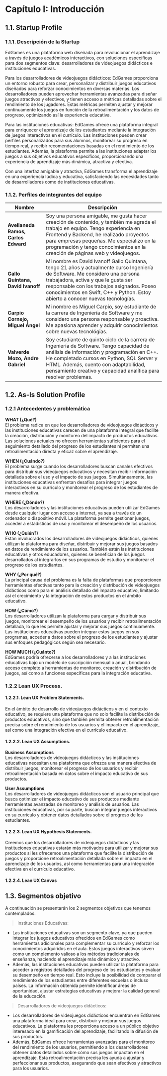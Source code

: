 # Capítulo I: Introducción

## 1.1. Startup Profile 

### 1.1.1. Descripción de la Startup 

EdGames es una plataforma web diseñada para revolucionar el aprendizaje a través de juegos académicos interactivos, con soluciones específicas para dos segmentos clave: desarrolladores de videojuegos didácticos e instituciones educativas. 

Para los desarrolladores de videojuegos didácticos: EdGames proporciona un entorno robusto para crear, personalizar y distribuir juegos educativos diseñados para reforzar conocimientos en diversas materias. Los desarrolladores pueden aprovechar herramientas avanzadas para diseñar juegos atractivos y efectivos, y tienen acceso a métricas detalladas sobre el rendimiento de los jugadores. Estas métricas permiten ajustar y mejorar continuamente los juegos en función de la retroalimentación y los datos de progreso, optimizando así la experiencia educativa. 

Para las instituciones educativas: EdGames ofrece una plataforma integral para enriquecer el aprendizaje de los estudiantes mediante la integración de juegos interactivos en el currículo. Las instituciones pueden crear perfiles personalizados para sus alumnos, monitorear su progreso en tiempo real, y recibir recomendaciones basadas en el rendimiento de los estudiantes. Además, la plataforma permite a las instituciones adaptar los juegos a sus objetivos educativos específicos, proporcionando una experiencia de aprendizaje más dinámica, atractiva y efectiva. 

Con una interfaz amigable y atractiva, EdGames transforma el aprendizaje en una experiencia lúdica y educativa, satisfaciendo las necesidades tanto de desarrolladores como de instituciones educativas.

### 1.1.2. Perfiles de integrantes del equipo

| Nombre                              | Descripción                                                                                                                                                                                                                                                                                                     |
|-------------------------------------|-----------------------------------------------------------------------------------------------------------------------------------------------------------------------------------------------------------------------------------------------------------------------------------------------------------------|
| **Avellaneda Ramos, Carlos Edward** | Soy una persona amigable, me gusta hacer creación de contenido, y también me agrada el trabajo en equipo. Tengo experiencia en Frontend y Backend, he realizado proyectos para empresas pequeñas. Me especializo en la programación y tengo conocimientos en la creación de páginas web y videojuegos.                   |
| **Gallo Quintana, David Ivanoff**   | Mi nombre es David Ivanoff Gallo Quintana, tengo 21 años y actualmente curso Ingeniería de Software. Me considero una persona trabajadora, activa y que le gusta ser responsable con los trabajos asignados. Poseo conocimientos en Swift, C++ y Python. Estoy abierto a conocer nuevas tecnologías.                   |
| **Carpio Cornejo, Miguel Ángel**    | Mi nombre es Miguel Carpio, soy estudiante de la carrera de Ingeniería de Software y me considero una persona responsable y proactiva. Me apasiona aprender y adquirir conocimientos sobre nuevas tecnológias.                        |
| **Valverde Mozo, Andre Gabriel**    | Soy estudiante de quinto ciclo de la carrera de Ingeniería de Software. Tengo capacidad de análisis de información y programación en C++. He completado cursos en Python, SQL Server y HTML. Además, cuento con adaptabilidad, pensamiento creativo y capacidad analítica para resolver problemas.                |


## 1.2. As-Is Solution Profile 

### 1.2.1 Antecedentes y problemática 

**WHAT (¿Qué?)**  
El problema radica en que los desarrolladores de videojuegos didácticos y las instituciones educativas carecen de una plataforma integral que facilite la creación, distribución y monitoreo del impacto de productos educativos. Las soluciones actuales no ofrecen herramientas suficientes para el seguimiento detallado del progreso de los estudiantes ni permiten una retroalimentación directa y eficaz sobre el aprendizaje.

**WHEN (¿Cuándo?)**  
El problema surge cuando los desarrolladores buscan canales efectivos para distribuir sus videojuegos educativos y necesitan recibir información detallada sobre el uso y el impacto de sus juegos. Simultáneamente, las instituciones educativas enfrentan desafíos para integrar juegos interactivos en su currículo y monitorear el progreso de los estudiantes de manera efectiva.

**WHERE (¿Dónde?)**  
Los desarrolladores y las instituciones educativas pueden utilizar EdGames desde cualquier lugar con acceso a internet, ya sea a través de un ordenador o dispositivo móvil. La plataforma permite gestionar juegos, acceder a estadísticas de uso y monitorear el desempeño de los usuarios.

**WHO (¿Quién?)**  
Están involucrados los desarrolladores de videojuegos didácticos, quienes utilizan la plataforma para diseñar, distribuir y mejorar sus juegos basados en datos de rendimiento de los usuarios. También están las instituciones educativas y otros educadores, quienes se benefician de los juegos desarrollados al integrarlos en sus programas de estudio y monitorear el progreso de los estudiantes.

**WHY (¿Por qué?)**  
La principal causa del problema es la falta de plataformas que proporcionen herramientas efectivas tanto para la creación y distribución de videojuegos didácticos como para el análisis detallado del impacto educativo, limitando así el crecimiento y la integración de estos productos en el ámbito educativo.

**HOW (¿Cómo?)**  
Los desarrolladores utilizan la plataforma para cargar y distribuir sus juegos, monitorear el desempeño de los usuarios y recibir retroalimentación detallada, lo que les permite ajustar y mejorar sus juegos continuamente. Las instituciones educativas pueden integrar estos juegos en sus programas, acceder a datos sobre el progreso de los estudiantes y ajustar sus enfoques pedagógicos según sea necesario.

**HOW MUCH (¿Cuánto?)**  
EdGames podría ofrecerse a los desarrolladores y a las instituciones educativas bajo un modelo de suscripción mensual o anual, brindando acceso completo a herramientas de monitoreo, creación y distribución de juegos, así como a funciones específicas para la integración educativa.

### 1.2.2 Lean UX Process. 

#### 1.2.2.1. Lean UX Problem Statements. 

En el ámbito de desarrollo de videojuegos didácticos y en el contexto educativo, se requiere una plataforma que no solo facilite la distribución de productos educativos, sino que también permita obtener retroalimentación precisa sobre el rendimiento de los usuarios y el impacto en el aprendizaje, así como una integración efectiva en el currículo educativo.

#### 1.2.2.2. Lean UX Assumptions. 

**Business Assumptions**  
Los desarrolladores de videojuegos didácticos y las instituciones educativas necesitan una plataforma que ofrezca una manera efectiva de distribuir juegos, monitorear el progreso de los usuarios y recibir retroalimentación basada en datos sobre el impacto educativo de sus productos.

**User Assumptions**  
Los desarrolladores de videojuegos didácticos son el usuario principal que busca optimizar el impacto educativo de sus productos mediante herramientas avanzadas de monitoreo y análisis de usuarios. Las instituciones educativas, por su parte, buscan integrar juegos interactivos en su currículo y obtener datos detallados sobre el progreso de los estudiantes.

#### 1.2.2.3. Lean UX Hypothesis Statements. 

Creemos que los desarrolladores de videojuegos didácticos y las instituciones educativas estarán más motivados para utilizar y mejorar sus productos si les ofrecemos una plataforma que facilite la distribución de juegos y proporcione retroalimentación detallada sobre el impacto en el aprendizaje de los usuarios, así como herramientas para una integración efectiva en el currículo educativo.

#### 1.2.2.4. Lean UX Canvas

## 1.3. Segmentos objetivo
A continuación se presentarán los 2 segmentos objetivos que tenemos contemplados.

>Instituciones Educativas:

- Las instituciones educativas son un segmento clave, ya que pueden integrar los juegos educativos ofrecidos en EdGames como herramientas adicionales para complementar su currículo y reforzar los conocimientos adquiridos en el aula. Estos juegos interactivos sirven como un complemento valioso a los métodos tradicionales de enseñanza, haciendo el aprendizaje más dinámico y atractivo.	
- Además, las instituciones educativas pueden utilizar la plataforma para acceder a registros detallados del progreso de los estudiantes y evaluar su desempeño en tiempo real. Esto incluye la posibilidad de comparar el rendimiento de los estudiantes entre diferentes escuelas o incluso países. La información obtenida permite identificar áreas de oportunidad, ajustar estrategias educativas y mejorar la calidad general de la educación.

>Desarrolladores de videojuegos didácticos:

- Los desarrolladores de videojuegos didácticos encuentran en EdGames una plataforma ideal para crear, distribuir y mejorar sus juegos educativos. La plataforma les proporciona acceso a un público objetivo interesado en la gamificación del aprendizaje, facilitando la difusión de sus productos.
- Además, EdGames ofrece herramientas avanzadas para el monitoreo del rendimiento de los usuarios, permitiendo a los desarrolladores obtener datos detallados sobre cómo sus juegos impactan en el aprendizaje. Esta retroalimentación precisa les ayuda a ajustar y perfeccionar sus productos, asegurando que sean efectivos y atractivos para los usuarios.

